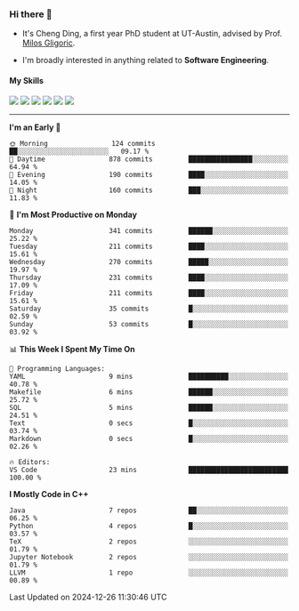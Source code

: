 ### Hi there 👋

* It's Cheng Ding, a first year PhD student at UT-Austin, advised by Prof. [Milos Gligoric](https://users.ece.utexas.edu/~gligoric/).

* I'm broadly interested in anything related to **Software Engineering**.

#### My Skills

![](https://img.shields.io/badge/C++-65318e?logo=cplusplus&logoColor=fff)
![](https://img.shields.io/badge/Python-3e74a2?logo=python&logoColor=fff)
![](https://img.shields.io/badge/C-5654a2?logo=c&logoColor=fff)
![](https://img.shields.io/badge/Go-00aaff?logo=go&logoColor=fff)
![](https://img.shields.io/badge/Docker-0088ff?logo=docker&logoColor=fff)
![](https://img.shields.io/badge/Apache-D22128?logo=apache&logoColor=fff)

---
<!--START_SECTION:waka-->
**I'm an Early 🐤** 

```text
🌞 Morning                124 commits         ██░░░░░░░░░░░░░░░░░░░░░░░   09.17 % 
🌆 Daytime                878 commits         ████████████████░░░░░░░░░   64.94 % 
🌃 Evening                190 commits         ████░░░░░░░░░░░░░░░░░░░░░   14.05 % 
🌙 Night                  160 commits         ███░░░░░░░░░░░░░░░░░░░░░░   11.83 % 
```
📅 **I'm Most Productive on Monday** 

```text
Monday                   341 commits         ██████░░░░░░░░░░░░░░░░░░░   25.22 % 
Tuesday                  211 commits         ████░░░░░░░░░░░░░░░░░░░░░   15.61 % 
Wednesday                270 commits         █████░░░░░░░░░░░░░░░░░░░░   19.97 % 
Thursday                 231 commits         ████░░░░░░░░░░░░░░░░░░░░░   17.09 % 
Friday                   211 commits         ████░░░░░░░░░░░░░░░░░░░░░   15.61 % 
Saturday                 35 commits          █░░░░░░░░░░░░░░░░░░░░░░░░   02.59 % 
Sunday                   53 commits          █░░░░░░░░░░░░░░░░░░░░░░░░   03.92 % 
```


📊 **This Week I Spent My Time On** 

```text
💬 Programming Languages: 
YAML                     9 mins              ██████████░░░░░░░░░░░░░░░   40.78 % 
Makefile                 6 mins              ██████░░░░░░░░░░░░░░░░░░░   25.72 % 
SQL                      5 mins              ██████░░░░░░░░░░░░░░░░░░░   24.51 % 
Text                     0 secs              █░░░░░░░░░░░░░░░░░░░░░░░░   03.74 % 
Markdown                 0 secs              █░░░░░░░░░░░░░░░░░░░░░░░░   02.26 % 

🔥 Editors: 
VS Code                  23 mins             █████████████████████████   100.00 % 
```

**I Mostly Code in C++** 

```text
Java                     7 repos             ██░░░░░░░░░░░░░░░░░░░░░░░   06.25 % 
Python                   4 repos             █░░░░░░░░░░░░░░░░░░░░░░░░   03.57 % 
TeX                      2 repos             ░░░░░░░░░░░░░░░░░░░░░░░░░   01.79 % 
Jupyter Notebook         2 repos             ░░░░░░░░░░░░░░░░░░░░░░░░░   01.79 % 
LLVM                     1 repo              ░░░░░░░░░░░░░░░░░░░░░░░░░   00.89 % 
```




 Last Updated on 2024-12-26 11:30:46 UTC
<!--END_SECTION:waka-->
